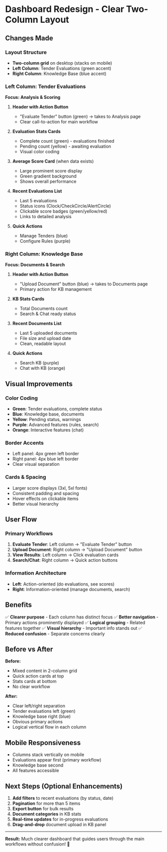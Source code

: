 # Dashboard Redesign - Clear Two-Column Layout

## Changes Made

### Layout Structure

- **Two-column grid** on desktop (stacks on mobile)
- **Left Column**: Tender Evaluations (green accent)
- **Right Column**: Knowledge Base (blue accent)

### Left Column: Tender Evaluations

**Focus: Analysis & Scoring**

1. **Header with Action Button**
   - "Evaluate Tender" button (green) → takes to Analysis page
   - Clear call-to-action for main workflow

2. **Evaluation Stats Cards**
   - Complete count (green) - evaluations finished
   - Pending count (yellow) - awaiting evaluation
   - Visual color coding

3. **Average Score Card** (when data exists)
   - Large prominent score display
   - Green gradient background
   - Shows overall performance

4. **Recent Evaluations List**
   - Last 5 evaluations
   - Status icons (Clock/CheckCircle/AlertCircle)
   - Clickable score badges (green/yellow/red)
   - Links to detailed analysis

5. **Quick Actions**
   - Manage Tenders (blue)
   - Configure Rules (purple)

### Right Column: Knowledge Base

**Focus: Documents & Search**

1. **Header with Action Button**
   - "Upload Document" button (blue) → takes to Documents page
   - Primary action for KB management

2. **KB Stats Cards**
   - Total Documents count
   - Search & Chat ready status

3. **Recent Documents List**
   - Last 5 uploaded documents
   - File size and upload date
   - Clean, readable layout

4. **Quick Actions**
   - Search KB (purple)
   - Chat with KB (orange)

## Visual Improvements

### Color Coding

- **Green**: Tender evaluations, complete status
- **Blue**: Knowledge base, documents
- **Yellow**: Pending status, warnings
- **Purple**: Advanced features (rules, search)
- **Orange**: Interactive features (chat)

### Border Accents

- Left panel: 4px green left border
- Right panel: 4px blue left border
- Clear visual separation

### Cards & Spacing

- Larger score displays (3xl, 5xl fonts)
- Consistent padding and spacing
- Hover effects on clickable items
- Better visual hierarchy

## User Flow

### Primary Workflows

1. **Evaluate Tender**: Left column → "Evaluate Tender" button
2. **Upload Document**: Right column → "Upload Document" button
3. **View Results**: Left column → Click evaluation cards
4. **Search/Chat**: Right column → Quick action buttons

### Information Architecture

- **Left**: Action-oriented (do evaluations, see scores)
- **Right**: Information-oriented (manage documents, search)

## Benefits

✅ **Clearer purpose** - Each column has distinct focus
✅ **Better navigation** - Primary actions prominently displayed
✅ **Logical grouping** - Related features together
✅ **Visual hierarchy** - Important info stands out
✅ **Reduced confusion** - Separate concerns clearly

## Before vs After

**Before:**

- Mixed content in 2-column grid
- Quick action cards at top
- Stats cards at bottom
- No clear workflow

**After:**

- Clear left/right separation
- Tender evaluations left (green)
- Knowledge base right (blue)
- Obvious primary actions
- Logical vertical flow in each column

## Mobile Responsiveness

- Columns stack vertically on mobile
- Evaluations appear first (primary workflow)
- Knowledge base second
- All features accessible

## Next Steps (Optional Enhancements)

1. **Add filters** to recent evaluations (by status, date)
2. **Pagination** for more than 5 items
3. **Export button** for bulk results
4. **Document categories** in KB stats
5. **Real-time updates** for in-progress evaluations
6. **Drag-and-drop** document upload in KB panel

---

**Result:** Much clearer dashboard that guides users through the main workflows without confusion! 🎉
